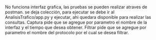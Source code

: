 No funciona interfaz grafica, las pruebas se pueden realizar atraves de postman.
se deja colección, para ejecutar se debe ir al AnalisisTrafico/app.py y ejecutar, ahi quedara disponible para realizar las consultas.
Captura pide que se agregue por parametro el nombre de la interfaz y el tiempo que desea obtener.
Filtrar pide que se agregue por parametro el nombre del protocolo por el cual se desea filtrar.
